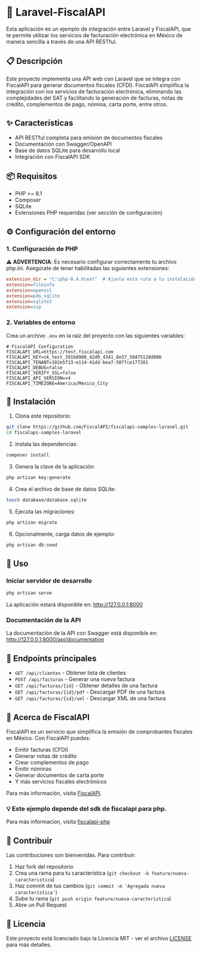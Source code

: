 # 🚀 Laravel-FiscalAPI 

Esta aplicación es un ejemplo de integración entre Laravel y FiscalAPI, que te permite utilizar los servicios de facturación electrónica en México de manera sencilla a través de una API RESTful.

## 📋 Descripción

Este proyecto implementa una API web con Laravel que se integra con FiscalAPI para generar documentos fiscales (CFDI). FiscalAPI simplifica la integración con los servicios de facturación electrónica, eliminando las complejidades del SAT y facilitando la generación de facturas, notas de crédito, complementos de pago, nómina, carta porte, entre otros.

## ✨ Características

- API RESTful completa para emisión de documentos fiscales
- Documentación con Swagger/OpenAPI
- Base de datos SQLite para desarrollo local
- Integración con FiscalAPI SDK

## 📦 Requisitos

- PHP >= 8.1
- Composer
- SQLite
- Extensiones PHP requeridas (ver sección de configuración)

## ⚙️ Configuración del entorno

### 1. Configuración de PHP

⚠️ **ADVERTENCIA**: Es necesario configurar correctamente tu archivo php.ini. Asegúrate de tener habilitadas las siguientes extensiones:

```ini
extension_dir = "C:\php-8.4.6\ext"  # Ajusta esta ruta a tu instalación de PHP
extension=fileinfo
extension=openssl
extension=pdo_sqlite
extension=sqlite3
extension=zip
```


### 2. Variables de entorno

Crea un archivo `.env` en la raíz del proyecto con las siguientes variables:

```env
# FiscalAPI Configuration
FISCALAPI_URL=https://test.fiscalapi.com
FISCALAPI_KEY=sk_test_391b8980_42d0_4341_8e37_50475128d086
FISCALAPI_TENANT=102e5f13-e114-41dd-bea7-507fce177281
FISCALAPI_DEBUG=false
FISCALAPI_VERIFY_SSL=false
FISCALAPI_API_VERSION=v4
FISCALAPI_TIMEZONE=America/Mexico_City
```

## 🔧 Instalación

1. Clona este repositorio:
```bash
git clone https://github.com/FiscalAPI/fiscalapi-samples-laravel.git
cd fiscalapi-samples-laravel
```

2. Instala las dependencias:
```bash
composer install
```

3. Genera la clave de la aplicación:
```bash
php artisan key:generate
```

4. Crea el archivo de base de datos SQLite:
```bash
touch database/database.sqlite
```

5. Ejecuta las migraciones:
```bash
php artisan migrate
```

6. Opcionalmente, carga datos de ejemplo:
```bash
php artisan db:seed
```

## 🚀 Uso

### Iniciar servidor de desarrollo

```bash
php artisan serve
```

La aplicación estará disponible en: http://127.0.0.1:8000

### Documentación de la API

La documentación de la API con Swagger está disponible en:
http://127.0.0.1:8000/api/documentation

## 📝 Endpoints principales

- `GET /api/clientes` - Obtener lista de clientes
- `POST /api/facturas` - Generar una nueva factura
- `GET /api/facturas/{id}` - Obtener detalles de una factura
- `GET /api/facturas/{id}/pdf` - Descargar PDF de una factura
- `GET /api/facturas/{id}/xml` - Descargar XML de una factura

## 🧰 Acerca de FiscalAPI

FiscalAPI es un servicio que simplifica la emisión de comprobantes fiscales en México. Con FiscalAPI puedes:

- Emitir facturas (CFDI)
- Generar notas de crédito
- Crear complementos de pago
- Emitir nóminas
- Generar documentos de carta porte
- Y más servicios fiscales electrónicos

Para más información, visita [FiscalAPI](https://fiscalapi.com).

### 💡 Este ejemplo depende del sdk de fiscalapi para php.
Para más informacion, visita [fiscalapi-php](https://github.com/FiscalAPI/fiscalapi-php)


## 👥 Contribuir

Las contribuciones son bienvenidas. Para contribuir:

1. Haz fork del repositorio
2. Crea una rama para tu característica (`git checkout -b feature/nueva-caracteristica`)
3. Haz commit de tus cambios (`git commit -m 'Agregada nueva característica'`)
4. Sube tu rama (`git push origin feature/nueva-caracteristica`)
5. Abre un Pull Request

## 📄 Licencia

Este proyecto está licenciado bajo la Licencia MIT - ver el archivo [LICENSE](LICENSE) para más detalles.